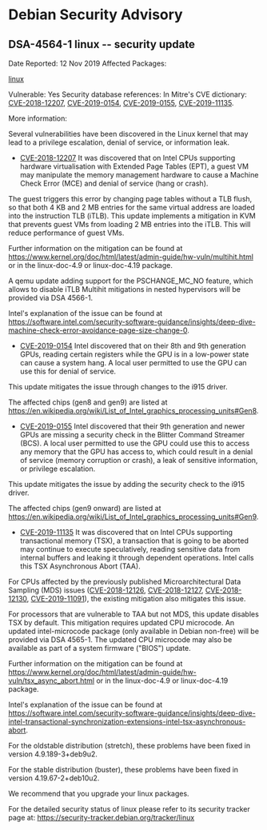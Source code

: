 
Debian Security Advisory
========================


DSA-4564-1 linux -- security update
-----------------------------------



Date Reported:
12 Nov 2019
Affected Packages:

[linux](https://packages.debian.org/src:linux)

Vulnerable:
Yes
Security database references:
In Mitre's CVE dictionary: [CVE-2018-12207](https://security-tracker.debian.org/tracker/CVE-2018-12207), [CVE-2019-0154](https://security-tracker.debian.org/tracker/CVE-2019-0154), [CVE-2019-0155](https://security-tracker.debian.org/tracker/CVE-2019-0155), [CVE-2019-11135](https://security-tracker.debian.org/tracker/CVE-2019-11135).  

More information:

Several vulnerabilities have been discovered in the Linux kernel that
may lead to a privilege escalation, denial of service, or information
leak.


* [CVE-2018-12207](https://security-tracker.debian.org/tracker/CVE-2018-12207)
It was discovered that on Intel CPUs supporting hardware
 virtualisation with Extended Page Tables (EPT), a guest VM may
 manipulate the memory management hardware to cause a Machine Check
 Error (MCE) and denial of service (hang or crash).


The guest triggers this error by changing page tables without a
 TLB flush, so that both 4 KB and 2 MB entries for the same virtual
 address are loaded into the instruction TLB (iTLB). This update
 implements a mitigation in KVM that prevents guest VMs from
 loading 2 MB entries into the iTLB. This will reduce performance
 of guest VMs.


Further information on the mitigation can be found at
 <https://www.kernel.org/doc/html/latest/admin-guide/hw-vuln/multihit.html>
 or in the linux-doc-4.9 or linux-doc-4.19 package.


A qemu update adding support for the PSCHANGE\_MC\_NO feature, which
 allows to disable iTLB Multihit mitigations in nested hypervisors
 will be provided via DSA 4566-1.


Intel's explanation of the issue can be found at
 <https://software.intel.com/security-software-guidance/insights/deep-dive-machine-check-error-avoidance-page-size-change-0>.
* [CVE-2019-0154](https://security-tracker.debian.org/tracker/CVE-2019-0154)
Intel discovered that on their 8th and 9th generation GPUs,
 reading certain registers while the GPU is in a low-power state
 can cause a system hang. A local user permitted to use the GPU
 can use this for denial of service.


This update mitigates the issue through changes to the i915
 driver.


The affected chips (gen8 and gen9) are listed at
 <https://en.wikipedia.org/wiki/List_of_Intel_graphics_processing_units#Gen8>.
* [CVE-2019-0155](https://security-tracker.debian.org/tracker/CVE-2019-0155)
Intel discovered that their 9th generation and newer GPUs are
 missing a security check in the Blitter Command Streamer (BCS). A
 local user permitted to use the GPU could use this to access any
 memory that the GPU has access to, which could result in a denial
 of service (memory corruption or crash), a leak of sensitive
 information, or privilege escalation.


This update mitigates the issue by adding the security check to
 the i915 driver.


The affected chips (gen9 onward) are listed at
 <https://en.wikipedia.org/wiki/List_of_Intel_graphics_processing_units#Gen9>.
* [CVE-2019-11135](https://security-tracker.debian.org/tracker/CVE-2019-11135)
It was discovered that on Intel CPUs supporting transactional
 memory (TSX), a transaction that is going to be aborted may
 continue to execute speculatively, reading sensitive data from
 internal buffers and leaking it through dependent operations.
 Intel calls this TSX Asynchronous Abort (TAA).


For CPUs affected by the previously published Microarchitectural
 Data Sampling (MDS) issues
 ([CVE-2018-12126](https://security-tracker.debian.org/tracker/CVE-2018-12126),
 [CVE-2018-12127](https://security-tracker.debian.org/tracker/CVE-2018-12127),
 [CVE-2018-12130](https://security-tracker.debian.org/tracker/CVE-2018-12130),
 [CVE-2019-11091](https://security-tracker.debian.org/tracker/CVE-2019-11091)),
 the existing mitigation also mitigates this issue.


For processors that are vulnerable to TAA but not MDS, this update
 disables TSX by default. This mitigation requires updated CPU
 microcode. An updated intel-microcode package (only available in
 Debian non-free) will be provided via DSA 4565-1. The updated CPU
 microcode may also be available as part of a system firmware
 ("BIOS") update.


Further information on the mitigation can be found at
 <https://www.kernel.org/doc/html/latest/admin-guide/hw-vuln/tsx_async_abort.html>
 or in the linux-doc-4.9 or linux-doc-4.19 package.


Intel's explanation of the issue can be found at
 <https://software.intel.com/security-software-guidance/insights/deep-dive-intel-transactional-synchronization-extensions-intel-tsx-asynchronous-abort>.


For the oldstable distribution (stretch), these problems have been fixed
in version 4.9.189-3+deb9u2.


For the stable distribution (buster), these problems have been fixed in
version 4.19.67-2+deb10u2.


We recommend that you upgrade your linux packages.


For the detailed security status of linux please refer to its security
tracker page at:
<https://security-tracker.debian.org/tracker/linux>






